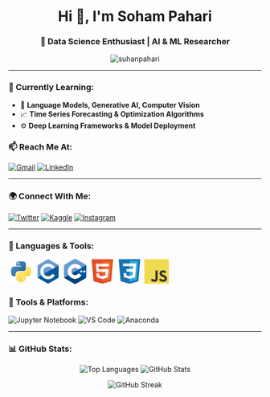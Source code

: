 
<h1 align="center">Hi 👋, I'm Soham Pahari</h1>
<h3 align="center">🚀 Data Science Enthusiast | AI & ML Researcher </h3>

<p align="center">
  <img src="https://komarev.com/ghpvc/?username=suhanpahari&label=Profile%20views&color=0e75b6&style=flat" alt="suhanpahari" />
</p>

---

### 🌱 Currently Learning:
- 🧠 **Language Models, Generative AI, Computer Vision**
- 📈 **Time Series Forecasting & Optimization Algorithms**
- ⚙️ **Deep Learning Frameworks & Model Deployment**

### 📫 Reach Me At:
[![Gmail](https://img.shields.io/badge/Gmail-D14836?style=for-the-badge&logo=gmail&logoColor=white)](mailto:paharisuhan17@gmail.com)
[![LinkedIn](https://img.shields.io/badge/LinkedIn-0A66C2?style=for-the-badge&logo=linkedin&logoColor=white)](https://linkedin.com/in/sohampahari)

---

### 🌍 Connect With Me:
<p align="left">
  <a href="https://twitter.com/sohampahari" target="_blank"><img align="center" src="https://cdn-icons-png.flaticon.com/512/733/733579.png" alt="Twitter" height="45" width="45" /></a>
  <a href="https://kaggle.com/suhanxd" target="_blank"><img align="center" src="https://cdn4.iconfinder.com/data/icons/logos-and-brands/512/189_Kaggle_logo_logos-512.png" alt="Kaggle" height="40" width="40" /></a>
  <a href="https://instagram.com/sohampahari" target="_blank"><img align="center" src="https://cdn-icons-png.flaticon.com/512/174/174855.png" alt="Instagram" height="40" width="40" /></a>
</p>

---

### 🚀 Languages & Tools:
<p align="left">
  <img src="https://raw.githubusercontent.com/devicons/devicon/master/icons/python/python-original.svg" alt="Python" width="50" height="50"/>
  <img src="https://raw.githubusercontent.com/devicons/devicon/master/icons/c/c-original.svg" alt="C" width="50" height="50"/>
  <img src="https://raw.githubusercontent.com/devicons/devicon/master/icons/cplusplus/cplusplus-original.svg" alt="C++" width="50" height="50"/>
  <img src="https://raw.githubusercontent.com/devicons/devicon/master/icons/html5/html5-original.svg" alt="HTML" width="50" height="50"/>
  <img src="https://raw.githubusercontent.com/devicons/devicon/master/icons/css3/css3-original.svg" alt="CSS" width="50" height="50"/>
  <img src="https://raw.githubusercontent.com/devicons/devicon/master/icons/javascript/javascript-original.svg" alt="JavaScript" width="50" height="50"/>
</p>

### 🔧 Tools & Platforms:
<p align="left">
  <img src="https://upload.wikimedia.org/wikipedia/commons/3/38/Jupyter_logo.svg" alt="Jupyter Notebook" width="50" height="50"/>
  <img src="https://code.visualstudio.com/assets/branding/app-icon.png" alt="VS Code" width="50" height="50"/>
  <img src="https://upload.wikimedia.org/wikipedia/en/c/cd/Anaconda_Logo.png" alt="Anaconda" width="100" height="50"/>
</p>

---

### 📊 GitHub Stats:
<p align="center">
  <img src="https://github-readme-stats.vercel.app/api/top-langs?username=suhanpahari&show_icons=true&locale=en&layout=compact" alt="Top Languages" />
  <img src="https://github-readme-stats.vercel.app/api?username=suhanpahari&show_icons=true&locale=en" alt="GitHub Stats" />
</p>
<p align="center">
  <img src="https://github-readme-streak-stats.herokuapp.com/?user=suhanpahari&" alt="GitHub Streak" />
</p>
